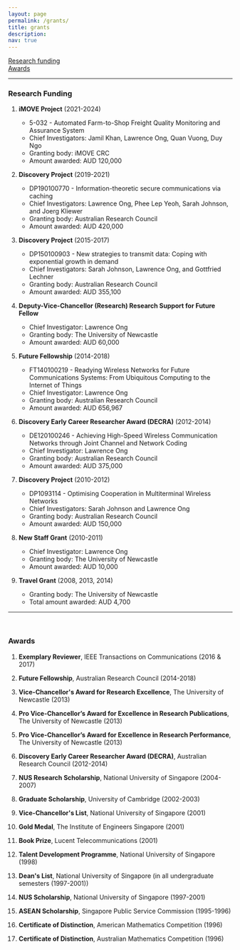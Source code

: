 ```yaml
---
layout: page
permalink: /grants/
title: grants
description: 
nav: true
---
```


<a href="#funding">Research funding</a><br>
<a href="#award">Awards</a><br>


***
<h3 id="funding">Research Funding</h3>

1. **iMOVE Project** (2021-2024)
   - 5-032 - Automated Farm-to-Shop Freight Quality Monitoring and Assurance System
   - Chief Investigators: Jamil Khan, Lawrence Ong, Quan Vuong, Duy Ngo
   - Granting body: iMOVE CRC
   - Amount awarded: AUD 120,000

1. **Discovery Project** (2019-2021)
   - DP190100770 - Information-theoretic secure communications via caching
   - Chief Investigators: Lawrence Ong, Phee Lep Yeoh, Sarah Johnson, and Joerg Kliewer
   - Granting body: Australian Research Council
   - Amount awarded: AUD 420,000

2. **Discovery Project** (2015-2017)
   - DP150100903 - New strategies to transmit data: Coping with exponential growth in demand
   - Chief Investigators: Sarah Johnson, Lawrence Ong, and Gottfried Lechner
   - Granting body: Australian Research Council
   - Amount awarded: AUD 355,100

3. **Deputy-Vice-Chancellor (Research) Research Support for Future Fellow**
   - Chief Investigator: Lawrence Ong
   - Granting body: The University of Newcastle
   - Amount awarded: AUD 60,000

4. **Future Fellowship** (2014-2018)
   - FT140100219 - Readying Wireless Networks for Future Communications Systems: From Ubiquitous Computing to the Internet of Things
   - Chief Investigator: Lawrence Ong
   - Granting body: Australian Research Council
   - Amount awarded: AUD 656,967

5. **Discovery Early Career Researcher Award (DECRA)** (2012-2014)
    - DE120100246 - Achieving High-Speed Wireless Communication Networks through Joint Channel and Network Coding
    - Chief Investigator: Lawrence Ong
    - Granting body: Australian Research Council
    - Amount awarded: AUD 375,000

6. **Discovery Project** (2010-2012)
    - DP1093114 - Optimising Cooperation in Multiterminal Wireless Networks
    - Chief Investigators: Sarah Johnson and Lawrence Ong
    - Granting body: Australian Research Council
    - Amount awarded: AUD 150,000

7. **New Staff Grant** (2010-2011)
    - Chief Investigator: Lawrence Ong
    - Granting body: The University of Newcastle
    - Amount awarded: AUD 10,000

8. **Travel Grant** (2008, 2013, 2014)
    - Granting body: The University of Newcastle
    - Total amount awarded: AUD 4,700


***
<br>

<h3 id="award">Awards</h3>

1. **Exemplary Reviewer**, IEEE Transactions on Communications (2016 & 2017) 

2. **Future Fellowship**, Australian Research Council (2014-2018)

3. **Vice-Chancellor's Award for Research Excellence**, The University of Newcastle (2013)

4. **Pro Vice-Chancellor’s Award for Excellence in Research Publications**, The University of Newcastle (2013)

5. **Pro Vice-Chancellor’s Award for Excellence in Research Performance**, The University of Newcastle (2013)

6. **Discovery Early Career Researcher Award (DECRA)**, Australian Research Council (2012-2014)

7. **NUS Research Scholarship**, National University of Singapore (2004-2007)

8. **Graduate Scholarship**, University of Cambridge (2002-2003)

9. **Vice-Chancellor's List**, National University of Singapore (2001)

10. **Gold Medal**, The Institute of Engineers Singapore (2001)

11. **Book Prize**, Lucent Telecommunications (2001)

12. **Talent Development Programme**, National University of Singapore (1998)

13. **Dean's List**, National University of Singapore (in all undergraduate semesters (1997-2001))

14. **NUS Scholarship**, National University of Singapore (1997-2001)

15. **ASEAN Scholarship**, Singapore Public Service Commission (1995-1996)

16. **Certificate of Distinction**, American Mathematics Competition (1996)

17. **Certificate of Distinction**, Australian Mathematics Competition (1996)